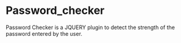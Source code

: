 # Password_checker
Password Checker is a JQUERY plugin to detect the strength of the password entered by the user.
